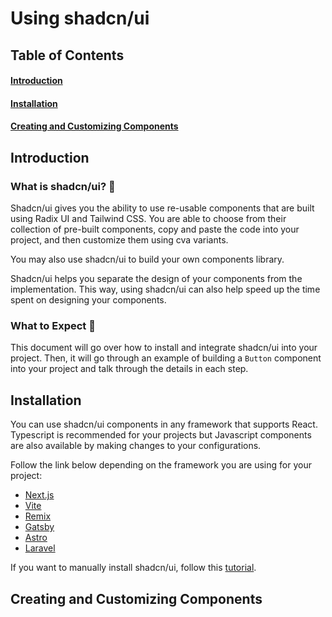 # Using shadcn/ui

## Table of Contents

#### [Introduction](#introduction-1)

#### [Installation](#installation-1)

#### [Creating and Customizing Components](#creating-and-customizing-components-1)

## Introduction

### What is shadcn/ui? 🤔

Shadcn/ui gives you the ability to use re-usable components that are built using Radix UI and Tailwind CSS. You are able to choose from their collection of pre-built components, copy and paste the code into your project, and then customize them using cva variants.

You may also use shadcn/ui to build your own components library.

Shadcn/ui helps you separate the design of your components from the implementation. This way, using shadcn/ui can also help speed up the time spent on designing your components.

### What to Expect 📄

This document will go over how to install and integrate shadcn/ui into your project. Then, it will go through an example of building a `Button` component into your project and talk through the details in each step.

## Installation

You can use shadcn/ui components in any framework that supports React. Typescript is recommended for your projects but Javascript components are also available by making changes to your configurations.

Follow the link below depending on the framework you are using for your project:

- [Next.js](https://ui.shadcn.com/docs/installation/next)
- [Vite](https://ui.shadcn.com/docs/installation/vite)
- [Remix](https://ui.shadcn.com/docs/installation/remix)
- [Gatsby](https://ui.shadcn.com/docs/installation/gatsby)
- [Astro](https://ui.shadcn.com/docs/installation/astro)
- [Laravel](https://ui.shadcn.com/docs/installation/laravel)

If you want to manually install shadcn/ui, follow this [tutorial](https://ui.shadcn.com/docs/installation/manual).

## Creating and Customizing Components
